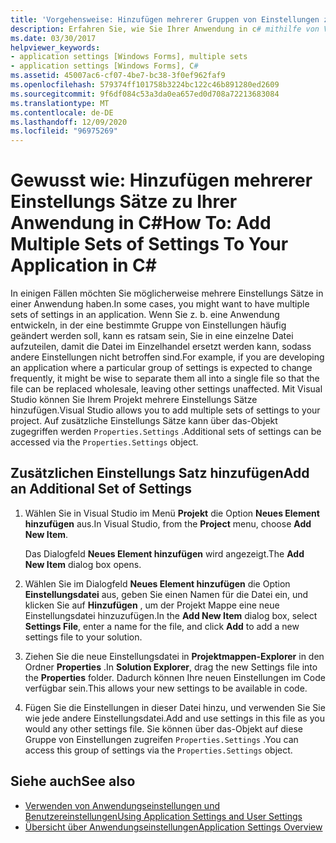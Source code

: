 ```yaml
---
title: 'Vorgehensweise: Hinzufügen mehrerer Gruppen von Einstellungen zur Anwendung in C#'
description: Erfahren Sie, wie Sie Ihrer Anwendung in c# mithilfe von Visual Studio mehrere Sätze von Windows Forms Einstellungen hinzufügen.
ms.date: 03/30/2017
helpviewer_keywords:
- application settings [Windows Forms], multiple sets
- application settings [Windows Forms], C#
ms.assetid: 45007ac6-cf07-4be7-bc38-3f0ef962faf9
ms.openlocfilehash: 579374ff101758b3224bc122c46b891280ed2609
ms.sourcegitcommit: 9f6df084c53a3da0ea657ed0d708a72213683084
ms.translationtype: MT
ms.contentlocale: de-DE
ms.lasthandoff: 12/09/2020
ms.locfileid: "96975269"
---
```

# <a name="how-to-add-multiple-sets-of-settings-to-your-application-in-c"></a><span data-ttu-id="251d8-103">Gewusst wie: Hinzufügen mehrerer Einstellungs Sätze zu Ihrer Anwendung in C\#</span><span class="sxs-lookup"><span data-stu-id="251d8-103">How To: Add Multiple Sets of Settings To Your Application in C\#</span></span>

<span data-ttu-id="251d8-104">In einigen Fällen möchten Sie möglicherweise mehrere Einstellungs Sätze in einer Anwendung haben.</span><span class="sxs-lookup"><span data-stu-id="251d8-104">In some cases, you might want to have multiple sets of settings in an application.</span></span> <span data-ttu-id="251d8-105">Wenn Sie z. b. eine Anwendung entwickeln, in der eine bestimmte Gruppe von Einstellungen häufig geändert werden soll, kann es ratsam sein, Sie in eine einzelne Datei aufzuteilen, damit die Datei im Einzelhandel ersetzt werden kann, sodass andere Einstellungen nicht betroffen sind.</span><span class="sxs-lookup"><span data-stu-id="251d8-105">For example, if you are developing an application where a particular group of settings is expected to change frequently, it might be wise to separate them all into a single file so that the file can be replaced wholesale, leaving other settings unaffected.</span></span> <span data-ttu-id="251d8-106">Mit Visual Studio können Sie Ihrem Projekt mehrere Einstellungs Sätze hinzufügen.</span><span class="sxs-lookup"><span data-stu-id="251d8-106">Visual Studio allows you to add multiple sets of settings to your project.</span></span> <span data-ttu-id="251d8-107">Auf zusätzliche Einstellungs Sätze kann über das-Objekt zugegriffen werden `Properties.Settings` .</span><span class="sxs-lookup"><span data-stu-id="251d8-107">Additional sets of settings can be accessed via the `Properties.Settings` object.</span></span>

## <a name="add-an-additional-set-of-settings"></a><span data-ttu-id="251d8-108">Zusätzlichen Einstellungs Satz hinzufügen</span><span class="sxs-lookup"><span data-stu-id="251d8-108">Add an Additional Set of Settings</span></span>

1. <span data-ttu-id="251d8-109">Wählen Sie in Visual Studio im Menü **Projekt** die Option **Neues Element hinzufügen** aus.</span><span class="sxs-lookup"><span data-stu-id="251d8-109">In Visual Studio, from the **Project** menu, choose **Add New Item**.</span></span>

   <span data-ttu-id="251d8-110">Das Dialogfeld **Neues Element hinzufügen** wird angezeigt.</span><span class="sxs-lookup"><span data-stu-id="251d8-110">The **Add New Item** dialog box opens.</span></span>

2. <span data-ttu-id="251d8-111">Wählen Sie im Dialogfeld **Neues Element hinzufügen** die Option **Einstellungsdatei** aus, geben Sie einen Namen für die Datei ein, und klicken Sie auf **Hinzufügen** , um der Projekt Mappe eine neue Einstellungsdatei hinzuzufügen.</span><span class="sxs-lookup"><span data-stu-id="251d8-111">In the **Add New Item** dialog box, select **Settings File**, enter a name for the file, and click **Add** to add a new settings file to your solution.</span></span>

3. <span data-ttu-id="251d8-112">Ziehen Sie die neue Einstellungsdatei in **Projektmappen-Explorer** in den Ordner **Properties** .</span><span class="sxs-lookup"><span data-stu-id="251d8-112">In **Solution Explorer**, drag the new Settings file into the **Properties** folder.</span></span> <span data-ttu-id="251d8-113">Dadurch können Ihre neuen Einstellungen im Code verfügbar sein.</span><span class="sxs-lookup"><span data-stu-id="251d8-113">This allows your new settings to be available in code.</span></span>

4. <span data-ttu-id="251d8-114">Fügen Sie die Einstellungen in dieser Datei hinzu, und verwenden Sie Sie wie jede andere Einstellungsdatei.</span><span class="sxs-lookup"><span data-stu-id="251d8-114">Add and use settings in this file as you would any other settings file.</span></span> <span data-ttu-id="251d8-115">Sie können über das-Objekt auf diese Gruppe von Einstellungen zugreifen `Properties.Settings` .</span><span class="sxs-lookup"><span data-stu-id="251d8-115">You can access this group of settings via the `Properties.Settings` object.</span></span>

## <a name="see-also"></a><span data-ttu-id="251d8-116">Siehe auch</span><span class="sxs-lookup"><span data-stu-id="251d8-116">See also</span></span>

- [<span data-ttu-id="251d8-117">Verwenden von Anwendungseinstellungen und Benutzereinstellungen</span><span class="sxs-lookup"><span data-stu-id="251d8-117">Using Application Settings and User Settings</span></span>](using-application-settings-and-user-settings.md)
- [<span data-ttu-id="251d8-118">Übersicht über Anwendungseinstellungen</span><span class="sxs-lookup"><span data-stu-id="251d8-118">Application Settings Overview</span></span>](application-settings-overview.md)
